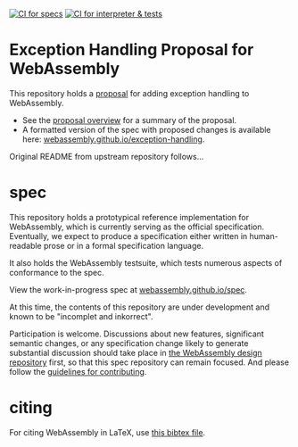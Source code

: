 [![CI for specs](https://github.com/WebAssembly/exception-handling/actions/workflows/ci-spec.yml/badge.svg)](https://github.com/WebAssembly/exception-handling/actions/workflows/ci-spec.yml)
[![CI for interpreter & tests](https://github.com/WebAssembly/exception-handling/actions/workflows/ci-interpreter.yml/badge.svg)](https://github.com/WebAssembly/exception-handling/actions/workflows/ci-interpreter.yml)

# Exception Handling Proposal for WebAssembly

This repository holds a [proposal](proposals/exception-handling/Exceptions.md)
for adding exception handling to WebAssembly.

* See the [proposal overview](proposals/exception-handling/Exceptions.md) for a
summary of the proposal.
* A formatted version of the spec with proposed changes is available here:
[webassembly.github.io/exception-handling](https://webassembly.github.io/exception-handling/).

Original README from upstream repository follows...

# spec

This repository holds a prototypical reference implementation for WebAssembly,
which is currently serving as the official specification. Eventually, we expect
to produce a specification either written in human-readable prose or in a formal
specification language.

It also holds the WebAssembly testsuite, which tests numerous aspects of
conformance to the spec.

View the work-in-progress spec at [webassembly.github.io/spec](https://webassembly.github.io/spec/).

At this time, the contents of this repository are under development and known
to be "incomplet and inkorrect".

Participation is welcome. Discussions about new features, significant semantic
changes, or any specification change likely to generate substantial discussion
should take place in
[the WebAssembly design repository](https://github.com/WebAssembly/design)
first, so that this spec repository can remain focused. And please follow the
[guidelines for contributing](Contributing.md).

# citing

For citing WebAssembly in LaTeX, use [this bibtex file](wasm-specs.bib).
